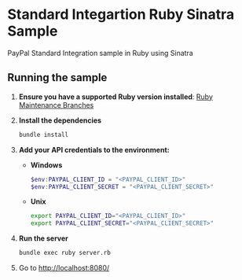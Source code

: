 # Standard Integartion Ruby Sinatra Sample

PayPal Standard Integration sample in Ruby using Sinatra

## Running the sample

1. **Ensure you have a supported Ruby version installed**: [Ruby Maintenance Branches](https://www.ruby-lang.org/en/downloads/branches/)

1. **Install the dependencies**

   ```bash
   bundle install
   ```

1. **Add your API credentials to the environment:**

   - **Windows**

     ```powershell
     $env:PAYPAL_CLIENT_ID = "<PAYPAL_CLIENT_ID>"
     $env:PAYPAL_CLIENT_SECRET = "<PAYPAL_CLIENT_SECRET>"
     ```

   - **Unix**

     ```bash
     export PAYPAL_CLIENT_ID="<PAYPAL_CLIENT_ID>"
     export PAYPAL_CLIENT_SECRET="<PAYPAL_CLIENT_SECRET>"
     ```

1. **Run the server**

   ```bash
   bundle exec ruby server.rb
   ```

1. Go to [http://localhost:8080/](http://localhost:8080/)
